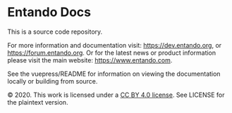 # Entando Docs

This is a source code repository. 

For more information and documentation visit: https://dev.entando.org, or https://forum.entando.org. Or for the latest news or product information please visit the main website: https://www.entando.com.

See the vuepress/README for information on viewing the documentation locally or building from source.

© 2020. This work is licensed under a [CC BY 4.0 license](https://creativecommons.org/licenses/by/4.0/). See LICENSE for the plaintext version. 